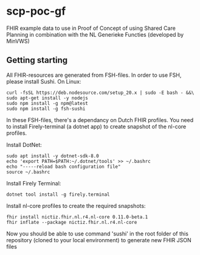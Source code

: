 # scp-poc-gf
FHIR example data to use in Proof of Concept of using Shared Care Planning in combination with the NL Generieke Functies (developed by MinVWS)


## Getting starting
All FHIR-resources are generated from FSH-files. In order to use FSH, please install Sushi. On Linux:
```
curl -fsSL https://deb.nodesource.com/setup_20.x | sudo -E bash - &&\
sudo apt-get install -y nodejs
sudo npm install -g npm@latest 
sudo npm install -g fsh-sushi
```
In these FSH-files, there's a dependancy on Dutch FHIR profiles. You need to install Firely-terminal (a dotnet app) to create snapshot of the nl-core profiles. 

Install DotNet:
```
sudo apt install -y dotnet-sdk-8.0
echo 'export PATH=$PATH:~/.dotnet/tools' >> ~/.bashrc
echo "-----reload bash configuration file"
source ~/.bashrc
```
Install Firely Terminal:
```
dotnet tool install -g firely.terminal
```
Install nl-core profiles to create the required snapshots:
```
fhir install nictiz.fhir.nl.r4.nl-core 0.11.0-beta.1
fhir inflate --package nictiz.fhir.nl.r4.nl-core
```

Now you should be able to use command 'sushi' in the root folder of this repository (cloned to your local environment) to generate new FHIR JSON files
